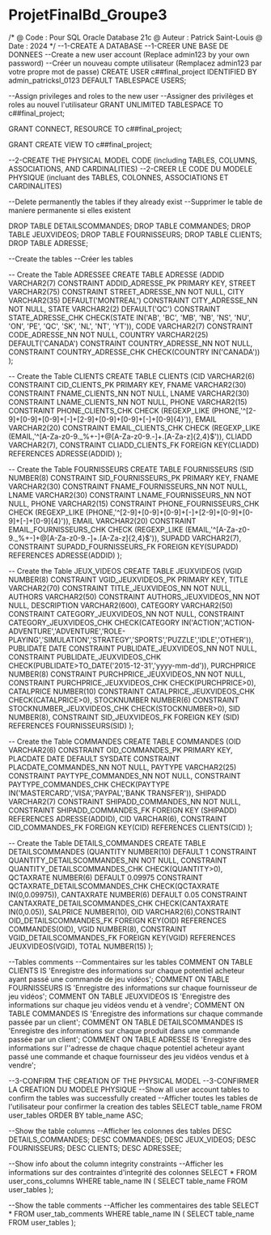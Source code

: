 # ProjetFinalBd_Groupe3
/* 
@ Code   : Pour SQL Oracle Database 21c
@ Auteur : Patrick Saint-Louis 
@ Date   : 2024
*/
--1-CREATE A DATABASE 
--1-CREER UNE BASE DE DONNEES 
--Create a new user account (Replace admin123 by your own password)
--Créer un nouveau compte utilisateur (Remplacez admin123 par votre propre mot de passe)
CREATE USER c##final_project IDENTIFIED BY admin_patricksl_0123 DEFAULT TABLESPACE USERS;

--Assign privileges and roles to the new user
--Assigner des privilèges et roles au nouvel l'utilisateur
GRANT UNLIMITED TABLESPACE TO c##final_project;

GRANT CONNECT,
RESOURCE TO c##final_project;

GRANT CREATE VIEW 
TO c##final_project;


--2-CREATE THE PHYSICAL MODEL CODE (including TABLES, COLUMNS, ASSOCIATIONS, AND CARDINALITIES)
--2-CREER LE CODE DU MODELE PHYSIQUE (incluant des TABLES, COLONNES, ASSOCIATIONS ET CARDINALITES)

--Delete permanently the tables if they already exist
--Supprimer le table de maniere permanente si elles existent 

DROP TABLE DETAILSCOMMANDES;
DROP TABLE COMMANDES;
DROP TABLE JEUXVIDEOS;
DROP TABLE FOURNISSEURS;
DROP TABLE CLIENTS;
DROP TABLE ADRESSE;


--Create the tables 
--Créer les tables 

-- Create the Table ADRESSEE 
CREATE TABLE ADRESSE
(ADDID VARCHAR2(7) CONSTRAINT ADDID_ADRESSE_PK PRIMARY KEY,
STREET VARCHAR2(75) CONSTRAINT STREET_ADRESSE_NN NOT NULL,
CITY VARCHAR2(35) DEFAULT('MONTREAL') CONSTRAINT CITY_ADRESSE_NN NOT NULL,
STATE VARCHAR2(2) DEFAULT('QC') CONSTRAINT STATE_ADRESSE_CHK CHECK(STATE IN('AB', 'BC', 'MB', 'NB', 'NS', 'NU', 'ON', 'PE', 'QC', 'SK', 'NL', 'NT', 'YT')),
CODE VARCHAR2(7) CONSTRAINT CODE_ADRESSE_NN NOT NULL,
COUNTRY VARCHAR2(25) DEFAULT('CANADA') CONSTRAINT COUNTRY_ADRESSE_NN NOT NULL, CONSTRAINT COUNTRY_ADRESSE_CHK CHECK(COUNTRY IN('CANADA')) 
);

-- Create the Table CLIENTS 
CREATE TABLE CLIENTS
(CID VARCHAR2(6) CONSTRAINT CID_CLIENTS_PK PRIMARY KEY,
FNAME VARCHAR2(30) CONSTRAINT FNAME_CLIENTS_NN NOT NULL,
LNAME VARCHAR2(30) CONSTRAINT LNAME_CLIENTS_NN NOT NULL,
PHONE VARCHAR2(15) CONSTRAINT PHONE_CLIENTS_CHK CHECK (REGEXP_LIKE (PHONE,'^[2-9]+[0-9]+[0-9]+[-]+[2-9]+[0-9]+[0-9]+[-]+[0-9]{4}')),
EMAIL VARCHAR2(20) CONSTRAINT EMAIL_CLIENTS_CHK CHECK (REGEXP_LIKE (EMAIL,'^[A-Za-z0-9._%+-]+@[A-Za-z0-9.-]+\.[A-Za-z]{2,4}$')),
CLIADD VARCHAR2(7), CONSTRAINT CLIADD_CLIENTS_FK FOREIGN KEY(CLIADD) REFERENCES ADRESSE(ADDID)
);

-- Create the Table FOURNISSEURS
CREATE TABLE FOURNISSEURS
(SID NUMBER(8) CONSTRAINT SID_FOURNISSEURS_PK PRIMARY KEY,
FNAME VARCHAR2(30) CONSTRAINT FNAME_FOURNISSEURS_NN NOT NULL,
LNAME VARCHAR2(30) CONSTRAINT LNAME_FOURNISSEURS_NN NOT NULL,
PHONE VARCHAR2(15) CONSTRAINT PHONE_FOURNISSEURS_CHK CHECK (REGEXP_LIKE (PHONE,'^[2-9]+[0-9]+[0-9]+[-]+[2-9]+[0-9]+[0-9]+[-]+[0-9]{4}')),
EMAIL VARCHAR2(20) CONSTRAINT EMAIL_FOURNISSEURS_CHK CHECK (REGEXP_LIKE (EMAIL,'^[A-Za-z0-9._%+-]+@[A-Za-z0-9.-]+\.[A-Za-z]{2,4}$')),
SUPADD VARCHAR2(7), CONSTRAINT SUPADD_FOURNISSEURS_FK FOREIGN KEY(SUPADD) REFERENCES ADRESSE(ADDID)
);

-- Create the Table JEUX_VIDEOS
CREATE TABLE JEUXVIDEOS
(VGID NUMBER(8) CONSTRAINT VGID_JEUXVIDEOS_PK PRIMARY KEY,
TITLE VARCHAR2(70) CONSTRAINT TITLE_JEUXVIDEOS_NN NOT NULL,
AUTHORS VARCHAR2(50) CONSTRAINT AUTHORS_JEUXVIDEOS_NN NOT NULL,
DESCRIPTION VARCHAR2(600),
CATEGORY VARCHAR2(50)  CONSTRAINT CATEGORY_JEUXVIDEOS_NN NOT NULL, CONSTRAINT CATEGORY_JEUXVIDEOS_CHK CHECK(CATEGORY IN('ACTION','ACTION-ADVENTURE','ADVENTURE','ROLE-PLAYING','SIMULATION','STRATEGY','SPORTS','PUZZLE','IDLE','OTHER')),
PUBLIDATE DATE CONSTRAINT PUBLIDATE_JEUXVIDEOS_NN NOT NULL, CONSTRAINT PUBLIDATE_JEUXVIDEOS_CHK CHECK(PUBLIDATE>TO_DATE('2015-12-31','yyyy-mm-dd')),
PURCHPRICE NUMBER(8) CONSTRAINT PURCHPRICE_JEUXVIDEOS_NN NOT NULL, CONSTRAINT PURCHPRICE_JEUXVIDEOS_CHK CHECK(PURCHPRICE>0),
CATALPRICE NUMBER(10) CONSTRAINT CATALPRICE_JEUXVIDEOS_CHK CHECK(CATALPRICE>0),
STOCKNUMBER NUMBER(6) CONSTRAINT STOCKNUMBER_JEUXVIDEOS_CHK CHECK(STOCKNUMBER>0),
SID NUMBER(8), CONSTRAINT SID_JEUXVIDEOS_FK FOREIGN KEY (SID) REFERENCES FOURNISSEURS(SID)
);

-- Create the Table COMMANDES
CREATE TABLE COMMANDES
(OID VARCHAR2(6) CONSTRAINT OID_COMMANDES_PK PRIMARY KEY,
PLACDATE DATE DEFAULT SYSDATE CONSTRAINT PLACDATE_COMMANDES_NN NOT NULL,
PAYTYPE VARCHAR2(25) CONSTRAINT PAYTYPE_COMMANDES_NN NOT NULL, CONSTRAINT PAYTYPE_COMMANDES_CHK CHECK(PAYTYPE IN('MASTERCARD','VISA','PAYPAL','BANK TRANSFER')),
SHIPADD VARCHAR2(7) CONSTRAINT SHIPADD_COMMANDES_NN NOT NULL, CONSTRAINT SHIPADD_COMMANDES_FK FOREIGN KEY (SHIPADD) REFERENCES ADRESSE(ADDID), 
CID VARCHAR(6), CONSTRAINT CID_COMMANDES_FK FOREIGN KEY(CID) REFERENCES CLIENTS(CID)
);

-- Create the Table DETAILS_COMMANDES
CREATE TABLE DETAILSCOMMANDES
(QUANTITY NUMBER(10) DEFAULT 1 CONSTRAINT QUANTITY_DETAILSCOMMANDES_NN NOT NULL, CONSTRAINT QUANTITY_DETAILSCOMMANDES_CHK CHECK(QUANTITY>0),
QCTAXRATE NUMBER(6) DEFAULT 0.09975  CONSTRAINT QCTAXRATE_DETAILSCOMMANDES_CHK CHECK(QCTAXRATE IN(0,0.09975)),
CANTAXRATE NUMBER(6) DEFAULT 0.05 CONSTRAINT CANTAXRATE_DETAILSCOMMANDES_CHK CHECK(CANTAXRATE IN(0,0.05)),
SALPRICE NUMBER(10),
OID VARCHAR2(6),CONSTRAINT OID_DETAILSCOMMANDES_FK FOREIGN KEY(OID) REFERENCES COMMANDES(OID),
VGID NUMBER(8), CONSTRAINT VGID_DETAILSCOMMANDES_FK FOREIGN KEY(VGID) REFERENCES JEUXVIDEOS(VGID),
TOTAL NUMBER(15)
);


--Tables comments
--Commentaires sur les tables
COMMENT ON TABLE CLIENTS IS 'Enregistre des informations sur chaque potentiel acheteur ayant passé une commande de jeu vidéos';
COMMENT ON TABLE FOURNISSEURS IS 'Enregistre des informations sur chaque fournisseur de jeu vidéos';
COMMENT ON TABLE JEUXVIDEOS IS 'Enregistre des informations sur chaque jeu vidéos vendu et à vendre';
COMMENT ON TABLE COMMANDES IS 'Enregistre des informations sur chaque commande passée par un client';
COMMENT ON TABLE DETAILSCOMMANDES IS 'Enregistre des informations sur chaque produit dans une commande passée par un client';
COMMENT ON TABLE ADRESSE IS 'Enregistre des informations sur l''adresse de chaque chaque potentiel acheteur ayant passé une commande et chaque fournisseur des jeu vidéos vendus et à vendre';



--3-CONFIRM THE CREATION OF THE PHYSICAL MODEL
--3-CONFIRMER LA CREATION DU MODELE PHYSIQUE
--Show all user account tables to confirm the tables was successfully created
--Afficher toutes les tables de l'utilisateur pour confirmer la creation des tables 
SELECT
  table_name
FROM
  user_tables
ORDER BY
  table_name ASC;

--Show the table columns
--Afficher les colonnes des tables
DESC DETAILS_COMMANDES;
DESC COMMANDES;
DESC JEUX_VIDEOS;
DESC FOURNISSEURS;
DESC CLIENTS;
DESC ADRESSEE;

--Show info about the column integrity constraints
--Afficher les informations sur des contraintes d'integrité des colonnes
SELECT
  *
FROM
  user_cons_columns
WHERE
  table_name IN (
    SELECT
      table_name
    FROM
      user_tables
  );

--Show the table comments
--Afficher les commentaires des table
SELECT
  *
FROM
  user_tab_comments
WHERE
  table_name IN (
    SELECT
      table_name
    FROM
      user_tables
  );
  
